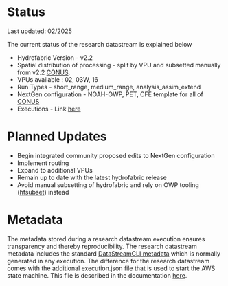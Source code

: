 # Status
Last updated: 02/2025

The current status of the research datastream is explained below
* Hydrofabric Version - v2.2
* Spatial distribution of processing - split by VPU and subsetted manually from v2.2 [CONUS](https://lynker-spatial.s3-us-west-2.amazonaws.com/hydrofabric/v2.2/conus/conus_nextgen.gpkg). 
* VPUs available : 02, 03W, 16
* Run Types - short_range, medium_range, analysis_assim_extend
* NextGen configuration - NOAH-OWP, PET, CFE template for all of [CONUS](https://github.com/CIROH-UA/ngen-datastream/tree/main/research_datastream/configuration/CONUS)
* Executions - Link [here](https://github.com/CIROH-UA/ngen-datastream/tree/main/research_datastream/terraform_community/executions)

# Planned Updates
* Begin integrated community proposed edits to NextGen configuration
* Implement routing
* Expand to additional VPUs
* Remain up to date with the latest hydrofabric release
* Avoid manual subsetting of hydrofabric and rely on OWP tooling ([hfsubset](https://github.com/owp-spatial/hfsubsetCLI)) instead


# Metadata
The metadata stored during a research datastream execution ensures transparency and thereby reproducibility. The research datastream metadata includes the standard [DataStreamCLI metadata](https://github.com/CIROH-UA/ngen-datastream/blob/main/docs/STANDARD_DIRECTORIES.md#datastream-metadata) which is normally generated in any execution. The difference for the research datastream comes with the additional execution.json file that is used to start the AWS state machine. This file is described in the documentation [here](https://github.com/CIROH-UA/ngen-datastream/blob/main/research_datastream/terraform/GETTING_STARTED.md#3-configure-execution-file).